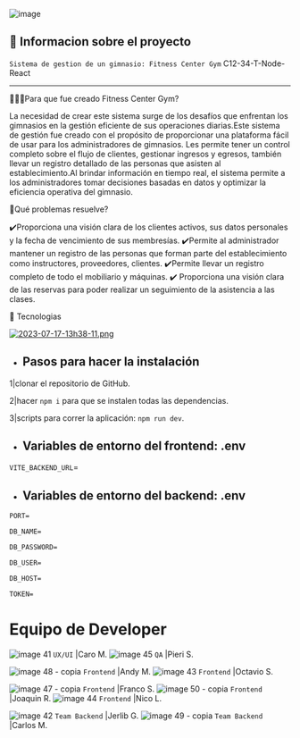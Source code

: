 

![image](https://github.com/No-Country/c12-34-t-node-react/assets/87939958/8f1cb103-2fcf-4487-b68e-4227d56f37ed)



## :book: Informacion sobre el proyecto 

`Sistema de gestion de un gimnasio: Fitness Center Gym`
C12-34-T-Node-React

_____________________________________________________________________
🏋🏻‍♀️Para que fue creado Fitness Center Gym?

La necesidad de crear este sistema surge de los desafíos que enfrentan los gimnasios en la gestión eficiente de sus operaciones diarias.Este sistema de gestión fue creado con el propósito de proporcionar una plataforma fácil de usar para los administradores de gimnasios. Les permite tener un control completo sobre el flujo de clientes, gestionar ingresos y egresos, también llevar un registro detallado de las personas que asisten al establecimiento.Al brindar información en tiempo real, el sistema permite a los administradores tomar decisiones basadas en datos y optimizar la eficiencia operativa del gimnasio.

📜Qué problemas resuelve?

✔️Proporciona una visión clara de los clientes activos, sus datos personales y la fecha de vencimiento de sus membresías.
✔️Permite al administrador mantener un registro de las personas que forman parte del establecimiento como instructores, proveedores, clientes.
✔️Permite llevar un registro completo de todo el mobiliario y máquinas.
✔️ ️Proporciona una visión clara de las reservas para poder realizar un seguimiento de la asistencia a las clases.

🔧 Tecnologias

[![2023-07-17-13h38-11.png](https://i.postimg.cc/KvzJdjC7/2023-07-17-13h38-11.png)](https://postimg.cc/3WsXG88W)












- ## Pasos para hacer la instalación
 
 1|clonar el repositorio de GitHub. 
 
 2|hacer `npm i` para que se instalen todas las dependencias. 
 
 3|scripts para correr la aplicación: `npm run dev`.



- ## Variables de entorno del frontend: .env

`VITE_BACKEND_URL`=


- ## Variables de entorno del backend: .env

`PORT=`

`DB_NAME=`

`DB_PASSWORD=`

`DB_USER=`

`DB_HOST=`

`TOKEN=`


# Equipo de Developer
![image 41](https://github.com/No-Country/c12-34-t-node-react/assets/84889284/a4237411-75f6-4aef-b0df-67b9fe3d7ccf)
`UX/UI`
|Caro M.
![image 45](https://github.com/No-Country/c12-34-t-node-react/assets/84889284/2454ab4a-e094-4fc8-b5b2-1f334b4d5d77)
`QA`
|Pieri S.


![image 48 - copia](https://github.com/No-Country/c12-34-t-node-react/assets/84889284/11313427-4ad5-4e8a-80b3-089a9ff91fa2)
`Frontend`
|Andy M.
![image 43](https://github.com/No-Country/c12-34-t-node-react/assets/84889284/ea1111dc-e894-444e-a464-8791158616e0)
`Frontend`
|Octavio S.


![image 47 - copia](https://github.com/No-Country/c12-34-t-node-react/assets/84889284/c6c5e63e-630f-4760-997a-733776e37e11)
`Frontend`
|Franco S.
![image 50 - copia](https://github.com/No-Country/c12-34-t-node-react/assets/84889284/6732f9e9-4a1b-45c9-acb5-9cc8c88edfbf)
`Frontend`
|Joaquin R.
![image 44](https://github.com/No-Country/c12-34-t-node-react/assets/84889284/6b5e2e7a-31eb-46ec-b83f-cd856778136a)
`Frontend`
|Nico L.




![image 42](https://github.com/No-Country/c12-34-t-node-react/assets/84889284/af59607a-0d8c-475b-bc40-73c09adc3bb2)
`Team Backend`
|Jerlib G.
![image 49 - copia](https://github.com/No-Country/c12-34-t-node-react/assets/84889284/055f6245-0204-4724-9bdb-9d0d44642413)
`Team Backend`
|Carlos M.















